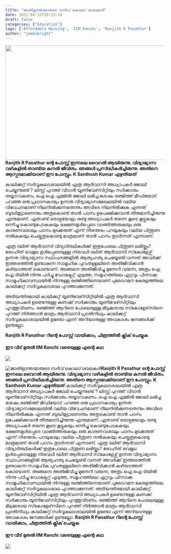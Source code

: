 ```yaml
---
title: "ജാതിഭ്രാന്തന്മാരുടെ സർവ'കൊലാ'ശാലകൾ"
date: 2021-04-12T10:23:24
draft: false
categories: ["Education"]
tags: ['Affordable Housing', 'IIM Ranchi', 'Ranjith R Panathur']
author: "jamesbright"
---
```


<strong><a href="https://wordpress-972788-3403151.cloudwaysapps.com/k-santhosh-kumar-post/303746/bdd-1679" rel="attachment wp-att-303747"><img class="alignleft size-full wp-image-303747" src="https://cdn.boolokam.com/articles/2021/04/bdd-220.jpg" alt="" width="739" height="360" /></a>Ranjith R Panathur ന്റെ പോസ്റ്റ് ഇന്നലെ വൈറൽ ആയിരുന്നു. വിദ്യാഭ്യാസ വഴികളിൽ താണ്ടിയ കനൽ ജീവിതം. ഞങ്ങൾ പ്രസിദ്ധീകരിച്ചിരുന്നു. അതിനെ ആസ്പദമാക്കിയാണ് ഈ പോസ്റ്റും. K Santhosh Kumar എഴുതിയത്
</strong>

കാലിക്കറ്റ് സർവ്വകലാശാലയിൽ എത്ര ആദിവാസി അധ്യാപകർ ജോലി ചെയ്യുന്നുണ്ട് ? ലിസ്റ്റ് പുറത്ത് വിടാൻ യൂണിവേഴ്‌സിറ്റിയും സർക്കാരും തയ്യാറാകണം. ഐ ഐ എമ്മിൽ ജോലി ലഭിച്ച ശേഷം രഞ്ജിത്ത് മീഡിയോട് പറഞ്ഞ ഒരു പ്രധാനകാര്യം ഉന്നത വിദ്യാഭ്യാസമേഖലയിൽ വലിയ വിവേചനമാണ് നിലനിൽക്കുന്നതെന്നും അവിടെ നിലനിൽക്കുക എന്നത് ബുദ്ധിമുട്ടാണെന്നും അതുകൊണ്ട് താൻ പഠനം ഉപേക്ഷിക്കുവാൻ തീരുമാനിച്ചിരുന്നു എന്നുമാണ്. ഏതാണ്ട് ഒരാഴ്ചയോളം രണ്ടു അധ്യാപകർ തന്നെ കൂടെ കൂട്ടുകയും ഒന്നിച്ചു കൊണ്ടുപോകുകയും ഭക്ഷണമുൾപ്പെടെ വാങ്ങിത്തരുകയും ഒരു കാരണവശാലും പഠനം മുടക്കരുത് എന്ന് നിരന്തരം പറയുകയും വലിയ പിന്തുണ നൽകുകയും ചെയ്തതുകൊണ്ടു മാത്രമാണ് താൻ പഠനം തുടർന്നത് എന്നാണ്.

എത്ര ദലിത് ആദിവാസി വിദ്യാർത്ഥികൾക്ക് ഇതുപോലെ പിന്തുണ ലഭിയ്ക്കും? രോഹിത് വെമുല ഉൾപ്പെടെയുള്ള നിരവധി ദലിത് ആദിവാസി സ്‌കോളേഴ്സ് ഉന്നത വിദ്യാഭ്യാസ സ്ഥാപനങ്ങളിൽ ആത്യഹത്യ ചെയ്യേണ്ടി വന്നത് അവർക്ക് ഇത്തരത്തിൽ ഉണ്ടാകുന്ന സാമൂഹിക പുറംതള്ളലിനെ അതിജീവിക്കാൻ കഴിയാത്തത് കൊണ്ടാണ്. അങ്ങനെ അതിജീവിച്ചു മുന്നേറി വരുന്ന, അതും ഐ ഐ ടിയിൽ നിന്നു പഠിച്ചു ഡോക്ട്രേറ്റ് എടുത്ത, സമൂഹത്തിലെ ഏറ്റവും പിന്നാക്ക സാമൂഹികാവസ്ഥയിൽ നിന്നുള്ള രഞ്ജിത്തിനെയാണ് പുരോഗമന കേരളത്തിലെ കാലിക്കറ്റ് സർവ്വകലാശാല പുറത്താക്കുന്നത്.

അടിയന്തിരമായി കാലിക്കറ്റ് യൂണിവേഴ്‌സിറ്റിയിൽ എത്ര ആദിവാസി അധ്യാപകർ ഉണ്ടെന്നുള്ള കണക്ക് സർക്കാരും യൂണിവേഴ്‌സിറ്റിയും പുറത്തുവിടണം. രഞ്ജിത്ത് ആറിനെ പോലെയുള്ള മിടുക്കരായ സ്‌കോളേഴ്‌സിനെ പുറത്ത് നിർത്താൻ മാത്രം ആദിവാസി പ്രാതിനിധ്യം കാലിക്കറ്റ് സർവ്വകലാശാലയിൽ ഉണ്ടോ എന്ന് അറിയാനുള്ള അവകാശം ജനങ്ങൾക്ക് ഉണ്ടല്ലോ.

<strong>Ranjith R Panathur റിന്റെ പോസ്റ്റ് വായിക്കാം, ചിത്രത്തിൽ ക്ലിക് ചെയ്യുക</strong>

<h4 class="entry-title"><strong>ഈ വീട് മുതൽ IIM Ranchi വരെയുള്ള എന്റെ കഥ</strong></h4>

<a href="https://wordpress-972788-3403151.cloudwaysapps.com/ranjith-r-panathur-post/303554?fbclid=IwAR2R3QBGnW6oNTk9quPimHCZJkG0rqdVFeBssfW7Z6MeSVrcMoLNhBTCBnE"><img src="https://i0.wp.com/https://cdn.boolokam.com/articles/2021/04/bdd-172.jpg?resize=696%2C339&amp;ssl=1" /></a>


![ജാതിഭ്രാന്തന്മാരുടെ സർവ'കൊലാ'ശാലകൾ](https://cdn.boolokam.com/articles/2021/04/bdd-220.jpg)**[](https://wordpress-972788-3403151.cloudwaysapps.com/k-santhosh-kumar-post/303746/bdd-1679)Ranjith R Panathur ന്റെ പോസ്റ്റ് ഇന്നലെ വൈറൽ ആയിരുന്നു. വിദ്യാഭ്യാസ വഴികളിൽ താണ്ടിയ കനൽ ജീവിതം. ഞങ്ങൾ പ്രസിദ്ധീകരിച്ചിരുന്നു. അതിനെ ആസ്പദമാക്കിയാണ് ഈ പോസ്റ്റും. K Santhosh Kumar എഴുതിയത്** കാലിക്കറ്റ് സർവ്വകലാശാലയിൽ എത്ര ആദിവാസി അധ്യാപകർ ജോലി ചെയ്യുന്നുണ്ട് ? ലിസ്റ്റ് പുറത്ത് വിടാൻ യൂണിവേഴ്‌സിറ്റിയും സർക്കാരും തയ്യാറാകണം. ഐ ഐ എമ്മിൽ ജോലി ലഭിച്ച ശേഷം രഞ്ജിത്ത് മീഡിയോട് പറഞ്ഞ ഒരു പ്രധാനകാര്യം ഉന്നത വിദ്യാഭ്യാസമേഖലയിൽ വലിയ വിവേചനമാണ് നിലനിൽക്കുന്നതെന്നും അവിടെ നിലനിൽക്കുക എന്നത് ബുദ്ധിമുട്ടാണെന്നും അതുകൊണ്ട് താൻ പഠനം ഉപേക്ഷിക്കുവാൻ തീരുമാനിച്ചിരുന്നു എന്നുമാണ്. ഏതാണ്ട് ഒരാഴ്ചയോളം രണ്ടു അധ്യാപകർ തന്നെ കൂടെ കൂട്ടുകയും ഒന്നിച്ചു കൊണ്ടുപോകുകയും ഭക്ഷണമുൾപ്പെടെ വാങ്ങിത്തരുകയും ഒരു കാരണവശാലും പഠനം മുടക്കരുത് എന്ന് നിരന്തരം പറയുകയും വലിയ പിന്തുണ നൽകുകയും ചെയ്തതുകൊണ്ടു മാത്രമാണ് താൻ പഠനം തുടർന്നത് എന്നാണ്. എത്ര ദലിത് ആദിവാസി വിദ്യാർത്ഥികൾക്ക് ഇതുപോലെ പിന്തുണ ലഭിയ്ക്കും? രോഹിത് വെമുല ഉൾപ്പെടെയുള്ള നിരവധി ദലിത് ആദിവാസി സ്‌കോളേഴ്സ് ഉന്നത വിദ്യാഭ്യാസ സ്ഥാപനങ്ങളിൽ ആത്യഹത്യ ചെയ്യേണ്ടി വന്നത് അവർക്ക് ഇത്തരത്തിൽ ഉണ്ടാകുന്ന സാമൂഹിക പുറംതള്ളലിനെ അതിജീവിക്കാൻ കഴിയാത്തത് കൊണ്ടാണ്. അങ്ങനെ അതിജീവിച്ചു മുന്നേറി വരുന്ന, അതും ഐ ഐ ടിയിൽ നിന്നു പഠിച്ചു ഡോക്ട്രേറ്റ് എടുത്ത, സമൂഹത്തിലെ ഏറ്റവും പിന്നാക്ക സാമൂഹികാവസ്ഥയിൽ നിന്നുള്ള രഞ്ജിത്തിനെയാണ് പുരോഗമന കേരളത്തിലെ കാലിക്കറ്റ് സർവ്വകലാശാല പുറത്താക്കുന്നത്. അടിയന്തിരമായി കാലിക്കറ്റ് യൂണിവേഴ്‌സിറ്റിയിൽ എത്ര ആദിവാസി അധ്യാപകർ ഉണ്ടെന്നുള്ള കണക്ക് സർക്കാരും യൂണിവേഴ്‌സിറ്റിയും പുറത്തുവിടണം. രഞ്ജിത്ത് ആറിനെ പോലെയുള്ള മിടുക്കരായ സ്‌കോളേഴ്‌സിനെ പുറത്ത് നിർത്താൻ മാത്രം ആദിവാസി പ്രാതിനിധ്യം കാലിക്കറ്റ് സർവ്വകലാശാലയിൽ ഉണ്ടോ എന്ന് അറിയാനുള്ള അവകാശം ജനങ്ങൾക്ക് ഉണ്ടല്ലോ. **Ranjith R Panathur റിന്റെ പോസ്റ്റ് വായിക്കാം, ചിത്രത്തിൽ ക്ലിക് ചെയ്യുക**

#### **ഈ വീട് മുതൽ IIM Ranchi വരെയുള്ള എന്റെ കഥ**

[![](https://i0.wp.com/https://cdn.boolokam.com/articles/2021/04/bdd-172.jpg?resize=696%2C339&ssl=1)](https://wordpress-972788-3403151.cloudwaysapps.com/ranjith-r-panathur-post/303554?fbclid=IwAR2R3QBGnW6oNTk9quPimHCZJkG0rqdVFeBssfW7Z6MeSVrcMoLNhBTCBnE)
